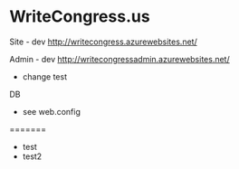 WriteCongress.us
=============

Site - dev
http://writecongress.azurewebsites.net/

Admin - dev
http://writecongressadmin.azurewebsites.net/

- change test

DB
- see web.config


=======
- test
- test2

